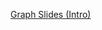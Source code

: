 [Graph Slides (Intro)](https://docs.google.com/presentation/d/1BcmAWNYYBQaecOURU4n5hh04Zv0440IHdDYtBoW6I6k/edit?usp=sharing)